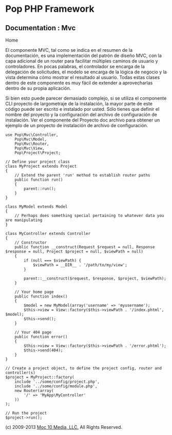 Pop PHP Framework
=================

Documentation : Mvc
-------------------

Home

El componente MVC, tal como se indica en el resumen de la documentación,
es una implementación del patrón de diseño MVC, con la capa adicional de
un router para facilitar múltiples caminos de usuario y controladores.
En pocas palabras, el controlador se encarga de la delegación de
solicitudes, el modelo se encarga de la lógica de negocio y la vista
determina cómo mostrar el resultado al usuario. Todas estas clases
dentro de este componente es muy fácil de extender a aprovecharlas
dentro de su propia aplicación.

Si bien esto puede parecer demasiado complejo, si se utiliza el
componente CLI proyecto de largometraje de la instalación, la mayor
parte de este código puede ser escrito e instalado por usted. Sólo
tienes que definir el nombre del proyecto y la configuración del archivo
de configuración de instalación. Ver el componente del Proyecto doc
archivo para obtener un ejemplo de un proyecto de instalación de archivo
de configuración.

    use Pop\Mvc\Controller,
        Pop\Mvc\Model,
        Pop\Mvc\Router,
        Pop\Mvc\View,
        Pop\Project\Project;

    // Define your project class
    class MyProject extends Project
    {
        // Extend the parent 'run' method to establish router paths
        public function run()
        {
            parent::run();
        }
    }

    class MyModel extends Model
    {
        // Perhaps does something special pertaining to whatever data you are manipulating
    }

    class MyController extends Controller
    {
        // Constructor
        public function __construct(Request $request = null, Response $response = null, Project $project = null, $viewPath = null)
        {
            if (null === $viewPath) {
                $viewPath = __DIR__ . '/path/to/my/view';
            }

            parent::__construct($request, $response, $project, $viewPath);
        }

        // Your home page
        public function index()
        {
            $model = new MyModel(array('username' => 'myusername');
            $this->view = View::factory($this->viewPath . '/index.phtml', $model);
            $this->send();
        }

        // Your 404 page
        public function error()
        {
            $this->view = View::factory($this->viewPath . '/error.phtml');
            $this->send(404);
        }
    }

    // Create a project object, to define the project config, router and controller(s)
    $project = MyProject::factory(
        include '../some/config/project.php',
        include '../some/config/module.php',
        new Router(array(
            '/' => 'MyApp\MyController'
        ))
    );

    // Run the project
    $project->run();

\(c) 2009-2013 [Moc 10 Media, LLC.](http://www.moc10media.com) All
Rights Reserved.
